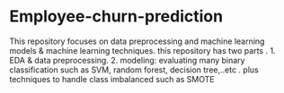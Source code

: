 # Employee-churn-prediction
This repository focuses on data preprocessing and machine learning models &amp; machine learning techniques. this repository has two parts .     1. EDA &amp; data preprocessing. 2. modeling: evaluating many binary classification such as SVM, random forest, decision tree,..etc . plus techniques to handle class imbalanced such as SMOTE
